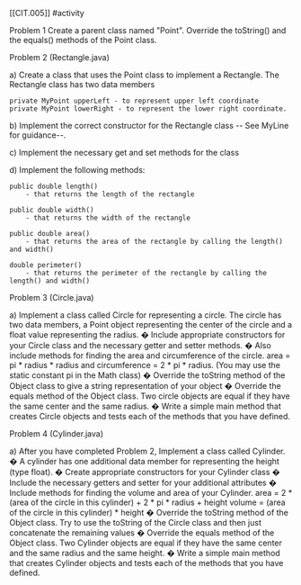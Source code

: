 [[CIT.005]] #activity 

Problem 1
	Create a parent class named "Point". 
	Override the toString() and the equals() methods of the Point class.
	

Problem 2  (Rectangle.java)

a)	Create a class that uses the Point class to implement a Rectangle. The Rectangle class has two data members 

	private MyPoint upperLeft - to represent upper left coordinate 
	private MyPoint lowerRight - to represent the lower right coordinate. 

b)	Implement the correct constructor for the Rectangle class
	-- See MyLine for guidance--.

c)	Implement the necessary get and set methods for the class 

d)	Implement the following methods: 

	public double length() 
		- that returns the length of the rectangle 

	public double width() 
		- that returns the width of the rectangle

	public double area() 
		- that returns the area of the rectangle by calling the length() and width() 

	double perimeter() 
		- that returns the perimeter of the rectangle by calling the length() and width()

Problem 3  (Circle.java)

a)  Implement a class called Circle for representing a circle. The circle has two data members, 
a Point object representing the center of the circle and a float value representing the 
radius. 
�	Include appropriate constructors for your Circle class and the necessary getter and 
	setter methods.
�	Also include methods for finding the area and circumference of the circle. 
		area = pi * radius * radius and circumference = 2 * pi * radius. 
		(You may use the static constant pi in the Math class)
�	Override the toString method of the Object class to give a string representation of your
	 object
�	Override the equals method of the Object class. Two circle objects are equal if they 
	have the same center and the same radius.
�	Write a simple main method that creates Circle objects and tests each of the methods that
	 you have defined.

Problem 4  (Cylinder.java)

a)  After you have completed Problem 2, Implement a class called Cylinder.
�	A cylinder has one additional data member for representing the height (type float).
�	Create appropriate constructors for your Cylinder class
�	Include the necessary getters and setter for your additional attributes
�	Include methods for finding the volume and area of your Cylinder.
		area = 2 * (area of the circle in this cylinder) + 2 * pi * radius + height
		volume = (area of the circle in this cylinder) * height
�	Override the toString method of the Object class. Try to use the toString of the Circle 
	class and then just concatenate the remaining values
�	Override the equals method of the Object class. Two Cylinder objects are equal if they 
	have the same center and the same radius and the same height. 
�	Write a simple main method that creates Cylinder objects and tests each of the methods 
	that you have defined.